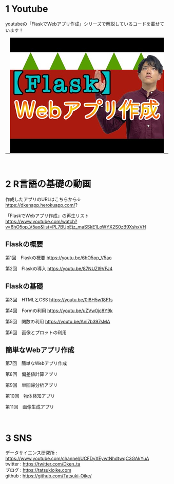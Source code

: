 # 1 Youtube
youtubeの「FlaskでWebアプリ作成」シリーズで解説しているコードを載せています！

<a href="https://www.youtube.com/watch?v=6hO5op_V5ao&list=PL7BUpEjz_maSSkE1LoWYX2S0zB9XshxVH">　<img src="image/git_image.jpeg">　</a>

<br>

# 2 R言語の基礎の動画

作成したアプリのURLはこちらから↓ <br>
https://dkenapp.herokuapp.com/?

「FlaskでWebアプリ作成」の再生リスト <br>
https://www.youtube.com/watch?v=6hO5op_V5ao&list=PL7BUpEjz_maSSkE1LoWYX2S0zB9XshxVH

## Flaskの概要
第1回　Flaskの概要
https://youtu.be/6hO5op_V5ao

第2回　Flaskの導入
https://youtu.be/87NUZl9VFJ4

## Flaskの基礎
第3回　HTMLとCSS
https://youtu.be/0I8H5w18F1s

第4回　Formの利用
https://youtu.be/uZVw0jc8Y9k

第5回　関数の利用
https://youtu.be/Ani7b397sMA

第6回　画像とプロットの利用

## 簡単なWebアプリ作成
第7回　簡単なWebアプリ作成

第8回　偏差値計算アプリ

第9回　単回帰分析アプリ

第10回　物体検知アプリ

第11回　画像生成アプリ

<br>

# 3 SNS
データサイエンス研究所 : https://www.youtube.com/channel/UCFDyXEywtNhdtwqC3GAkYuA <br>
twitter : https://twitter.com/Dken_ta <br>
ブログ : https://tatsukioike.com <br>
github : https://github.com/Tatsuki-Oike/ <br>
